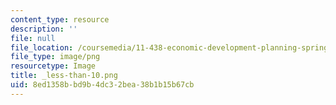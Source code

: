 ```yaml
---
content_type: resource
description: ''
file: null
file_location: /coursemedia/11-438-economic-development-planning-spring-2020/8ed1358bbd9b4dc32bea38b1b15b67cb_less-than-10.png
file_type: image/png
resourcetype: Image
title: _less-than-10.png
uid: 8ed1358b-bd9b-4dc3-2bea-38b1b15b67cb
---
```

